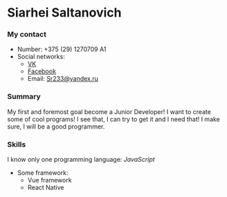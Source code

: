 # Siarhei Saltanovich
### My contact
  - Number: +375 (29) 1270709 A1
  - Social networks:
    - [VK](https://vk.com/sr233)
    - [Facebook](https://www.facebook.com/sergey.saltanov)
    - Email: Sr233@yandex.ru
### Summary 
My first and foremost goal become a Junior Developer! I want to create some of cool programs!
I see that, I can try to get it and I need that! I make sure, I will be a good programmer.

### Skills
I know only one programming language: _JavaScript_
- Some framework:
  - Vue framework
  - React Native